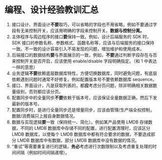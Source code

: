 # 编程、设计经验教训汇总

1. 接口设计、界面设计**不要**取巧，可以省略的字段也不用省略，例如不要通过字段有无来控制开关，应该用明确的字段来控制开关。**数据与控制分离。**
2. 主体程序与周边程序的接口**要**保持一致。例如，设计后端服务的 SDK 时，SDK 接口的参数名称、参数格式、函数名称等，应该与后端服务的接口保持一致。不一致的设计容易引入不易发现的问题，增加维护和使用成本。
3. 后端接口的数据结构**要**与界面展示的一致，例如，**不要**通过判断字段存在与否来控制开关是否开启，应该使用 enable/disable 字段明确指定。（和 1 中表达一样的意思）
4. 业务逻辑**不要**依赖底层数据库特性，方便切换数据库，同时避免问题，有底层依赖遇到问题时通常不好修复。例如配置版本号不要依赖数据库 sequence。
5. 接口、界面设计，凡是获取列表的，都**应**考虑分页问题，除非明确相关数据数量级别，否则都应该分页。
6. 配置同步中的全量同步**不要**依赖于版本号，应该保证全量数据正确，然后下发最新的版本号。
7. 配置同步时，是进行全量同步还是增量同步，应该由管理/生产端全权控制，数据/消费端只上报自身数据情况。
8. 数据与实现逻辑**要**一致（保持统一、简化）。例如某产品使用 LMDB 存储数据，不同的 LMDB 数据库中存储不同的配置，进行配置清理时，应该区分 LMDB 数据库，以使每个 LMDB 数据库中都有符合要求的数据，不要造成部分 LMDB 数据库中有数据，部分 LMDB 数据库中没有数据的情况。
9. “重试”等需要重复进行的逻辑，**务必**考虑进行次数限制以及考虑重复处理的时间间隔（例如时间间隔递增）。
